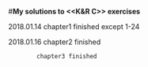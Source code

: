 #**My solutions to <<K&R C>> exercises**

2018.01.14 chapter1 finished except 1-24 

2018.01.16 chapter2 finished
           
            chapter3 finished
 
